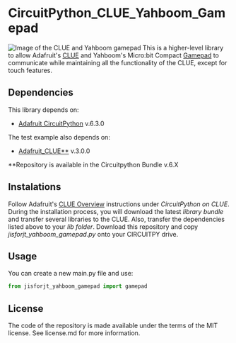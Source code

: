 # CircuitPython_CLUE_Yahboom_Gamepad
![Image of the CLUE and Yahboom gamepad](https://github.com/jisforjt/CircuitPython_CLUE_Yahboom_Gamepad/blob/main/images/CLUE_and_Yahboom_Gamepad.png)
This is a higher-level library to allow Adafruit's [CLUE](https://www.adafruit.com/product/4500) and Yahboom's Micro:bit Compact [Gamepad](http://www.yahboom.net/study/SGH) to communicate while maintaining all the functionality of the CLUE, except for touch features.


## Dependencies
This library depends on:
* [Adafruit CircuitPython](https://github.com/adafruit/circuitpython) v.6.3.0

The test example also depends on:
* [Adafruit_CLUE**](https://github.com/adafruit/Adafruit_CircuitPython_CLUE) v.3.0.0

**Repository is available in the Circuitpython Bundle v.6.X


## Instalations
Follow Adafruit's [CLUE Overview](https://learn.adafruit.com/adafruit-clue) instructions under _CircuitPython on CLUE_. During the installation process, you will download the latest _library bundle_ and transfer several libraries to the CLUE. Also, transfer the dependencies listed above to your _lib folder_.
Download this repository and copy _jisforjt_yahboom_gamepad.py_ onto your CIRCUITPY drive. 


## Usage
You can create a new main.py file and use:
```python
from jisforjt_yahboom_gamepad import gamepad
```

## License
The code of the repository is made available under the terms of the MIT license. See license.md for more information.
